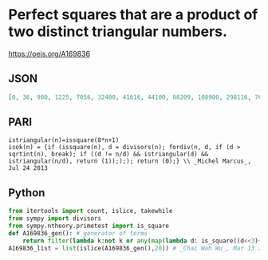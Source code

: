 # Perfect squares that are a product of two distinct triangular numbers\.
https://oeis.org/A169836
## JSON
```JSON
[0, 36, 900, 1225, 7056, 32400, 41616, 44100, 88209, 108900, 298116, 705600, 1368900, 1413721, 1498176, 2924100, 5336100, 8643600, 8820900, 9217296, 10432900, 15210000, 24147396, 37088100, 48024900, 50893956, 50979600, 52490025, 55353600, 80568576]
```
## PARI
```PARI
istriangular(n)=issquare(8*n+1)
isok(n) = {if (issquare(n), d = divisors(n); fordiv(n, d, if (d > sqrtint(n), break); if ((d != n/d) && istriangular(d) && istriangular(n/d), return (1)););); return (0);} \\ _Michel Marcus_, Jul 24 2013
```
## Python
```Python
from itertools import count, islice, takewhile
from sympy import divisors
from sympy.ntheory.primetest import is_square
def A169836_gen(): # generator of terms
    return filter(lambda k:not k or any(map(lambda d: is_square((d<<3)+1) and is_square((k//d<<3)+1), takewhile(lambda d:d**2<k,divisors(k)))),(m**2 for m in count(0)))
A169836_list = list(islice(A169836_gen(),20)) # _Chai Wah Wu_, Mar 13 2023
```
